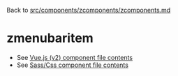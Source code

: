 Back to [src/components/zcomponents/zcomponents.md](../zcomponents.md)

# zmenubaritem

 - See [Vue.js (v2) component file contents](./zmenubaritem.vue)
 - See [Sass/Css component file contents](./zmenubaritem.scss)
